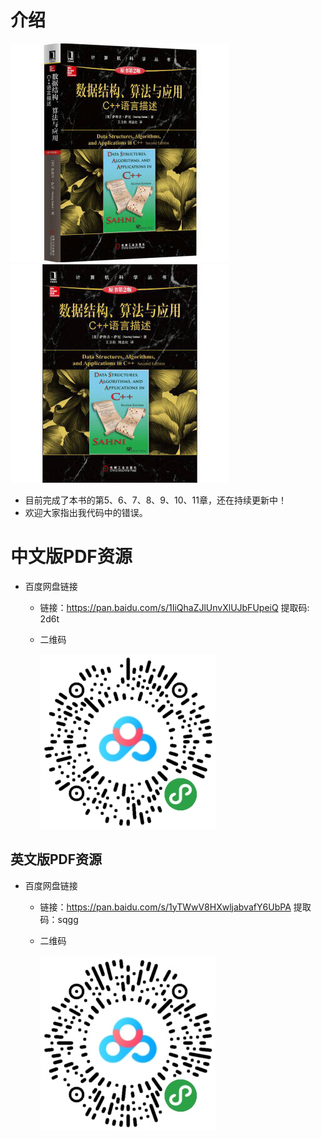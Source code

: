 # 介绍
![](images/dsa_a.jpg)![](images/dsa_b.jpg)

- 目前完成了本书的第5、6、7、8、9、10、11章，还在持续更新中！
- 欢迎大家指出我代码中的错误。

# 中文版PDF资源

- 百度网盘链接

    - 链接：https://pan.baidu.com/s/1IiQhaZJlUnvXlUJbFUpeiQ 提取码: 2d6t

    - 二维码
    
        ![](images/qrcode.jpeg)

## 英文版PDF资源

- 百度网盘链接

  - 链接：https://pan.baidu.com/s/1yTWwV8HXwljabvafY6UbPA 提取码：sqgg

  - 二维码

    ![](images/qrcode-en.jpeg)

